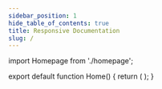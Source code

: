 ```yaml
---
sidebar_position: 1
hide_table_of_contents: true
title: Responsive Documentation
slug: /
---
```


import Homepage from './homepage';

export default function Home() {
  return (
    <Homepage />
  );
}

